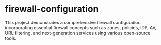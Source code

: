 # firewall-configuration
This project demonstrates a comprehensive firewall configuration incorporating essential firewall concepts such as zones, policies, IDP, AV, URL filtering, and next-generation services using various open-source tools.
